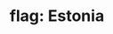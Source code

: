 ---
layout: smileys&emotion
title: "flag: Estonia"
emoji: flag_estonia
permalink: 🇪🇪.html
image: assets/img/3moji/flag_estonia.png
---